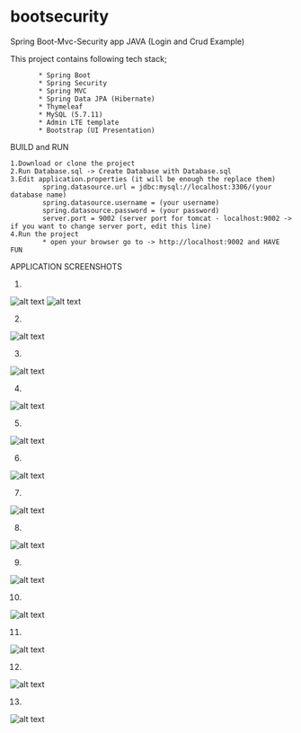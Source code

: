 # bootsecurity
Spring Boot-Mvc-Security app JAVA (Login and Crud Example)

This project contains following tech stack;

           * Spring Boot
           * Spring Security
           * Spring MVC
           * Spring Data JPA (Hibernate)
           * Thymeleaf
           * MySQL (5.7.11)
           * Admin LTE template
           * Bootstrap (UI Presentation)
 
BUILD and RUN

    1.Download or clone the project
    2.Run Database.sql -> Create Database with Database.sql
    3.Edit application.properties (it will be enough the replace them)
            spring.datasource.url = jdbc:mysql://localhost:3306/(your database name)
            spring.datasource.username = (your username)
            spring.datasource.password = (your password)
            server.port = 9002 (server port for tomcat - localhost:9002 -> if you want to change server port, edit this line)
    4.Run the project
            * open your browser go to -> http://localhost:9002 and HAVE FUN 
            
APPLICATION SCREENSHOTS

1)
![alt text](http://i.hizliresim.com/ALb8vL.png)
![alt text](http://i.hizliresim.com/ALb8vL.png)


2)
![alt text](http://i.hizliresim.com/2rlWRA.png)


3)
![alt text](http://i.hizliresim.com/Ly686o.png)


4)
![alt text](http://i.hizliresim.com/W0P8P8.png)


5)
![alt text](http://i.hizliresim.com/R0v8vR.png)


6)
![alt text](http://i.hizliresim.com/gqGvg5.png)


7)
![alt text](http://i.hizliresim.com/V0787Z.png)


8)
![alt text](http://i.hizliresim.com/ZZqmA3.png)


9)
![alt text](http://i.hizliresim.com/7qLWJN.png)


10)
![alt text](http://i.hizliresim.com/5gvE0z.png)


11)
![alt text](http://i.hizliresim.com/JaG89J.png)


12)
![alt text](http://i.hizliresim.com/DPAWbo.png)


13)
![alt text](http://i.hizliresim.com/m3Dgy8.png)


